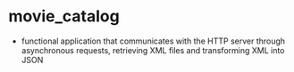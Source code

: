 # movie_catalog
- functional application that communicates with the HTTP server through asynchronous requests, retrieving XML files and transforming XML into JSON
